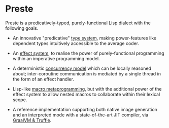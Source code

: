 # Preste

Preste is a predicatively-typed, purely-functional Lisp dialect with the following goals.


* An innovative "predicative" [type system](https://github.com/StrangeSkies/org.preste/wiki/Types), making power-features like dependent types intuitively accessible to the average coder.

* An [effect system](https://github.com/StrangeSkies/org.preste/wiki/Effects), to realise the power of purely-functional programming within an imperative programming model.

* A deterministic [concurrency model](https://github.com/StrangeSkies/org.preste/wiki/Concurrency) which can be locally reasoned about; inter-coroutine communication is mediated by a single thread in the form of an effect handler.

* Lisp-like [macro metaprogramming](https://github.com/StrangeSkies/org.preste/wiki/Macros), but with the additional power of the effect system to allow nested macros to collaborate within their lexical scope.

* A reference implementation supporting both native image generation and an interpreted mode with a state-of-the-art JIT compiler, via [GraalVM & Truffle](/oracle/graal).
